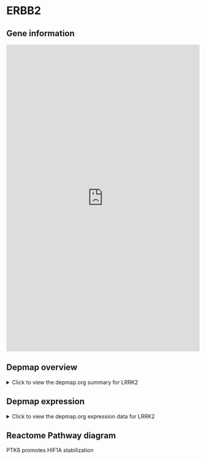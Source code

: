 <h1>ERBB2</h1>

<h2>Gene information</h2>
<iframe src="https://depmap.org/portal/gene/LRRK2?tab=about" style="border:none;width:100%;height:800px"></iframe>

<h2>Depmap overview</h2>
<details>
  <summary>Click to view the depmap.org summary for LRRK2</summary>
  <iframe src="https://depmap.org/portal/gene/LRRK2?tab=overview" style="border:none;width:100%;height:800px"></iframe>
</details>

<h2>Depmap expression</h2>
<details>
  <summary>Click to view the depmap.org expression data for LRRK2</summary>
  <iframe src="https://depmap.org/portal/gene/LRRK2?tab=characterization" style="border:none;width:100%;height:800px"></iframe>
</details>



<h2>Reactome Pathway diagram</h2>
PTK6 promotes HIF1A stabilization
<div id="diagramHolder"></div>

<script>
    //Creating the Reactome Diagram widget
    //Take into account a proxy needs to be set up in your server side pointing to www.reactome.org
    function onReactomeDiagramReady(){  //This function is automatically called when the widget code is ready to be used
        var diagram = Reactome.Diagram.create({
            "placeHolder" : "diagramHolder",
            "width" : 900,
            "height" : 500
        });

        //Initialising it to the "Hemostasis" pathway
        diagram.loadDiagram("R-HSA-8857538");

        //Adding different listeners

        diagram.onDiagramLoaded(function (loaded) {
            console.info("Loaded ", loaded);
            diagram.flagItems("BAD");
	    diagram.flagItems("Q92934");
            if (loaded == "R-HSA-8857538") diagram.selectItem("R-HSA-8857538");
        });

     }
</script>



